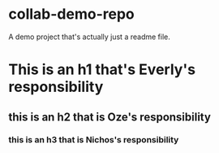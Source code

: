 # collab-demo-repo

A demo project that's actually just a readme file.

<h1>This is an h1 that's Everly's responsibility</h1>


<h2>this is an h2 that is Oze's responsibility</h2>

<h3>this is an h3 that is Nichos's responsibility</h3>

